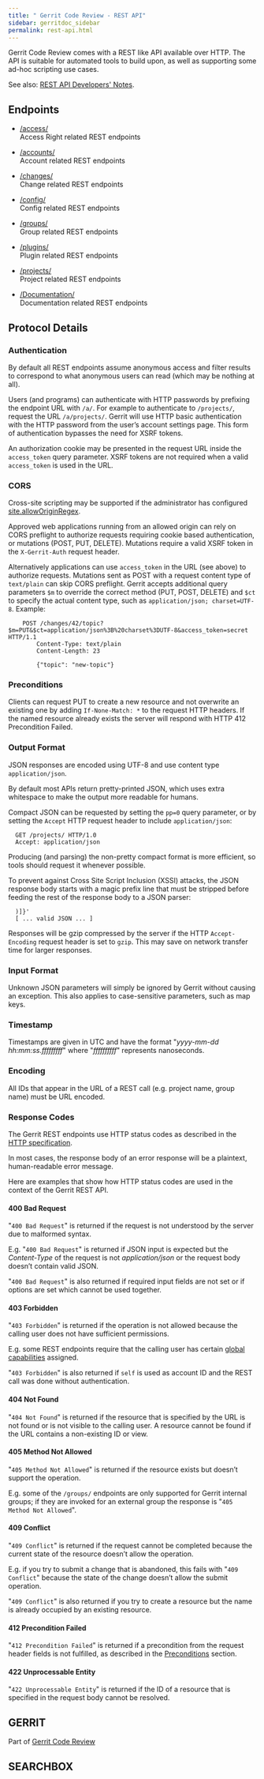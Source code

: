 ```yaml
---
title: " Gerrit Code Review - REST API"
sidebar: gerritdoc_sidebar
permalink: rest-api.html
---
```

Gerrit Code Review comes with a REST like API available over HTTP. The
API is suitable for automated tools to build upon, as well as supporting
some ad-hoc scripting use cases.

See also: [REST API Developers' Notes](dev-rest-api.html).

## Endpoints

  - [/access/](rest-api-access.html)  
    Access Right related REST endpoints

  - [/accounts/](rest-api-accounts.html)  
    Account related REST endpoints

  - [/changes/](rest-api-changes.html)  
    Change related REST endpoints

  - [/config/](rest-api-config.html)  
    Config related REST endpoints

  - [/groups/](rest-api-groups.html)  
    Group related REST endpoints

  - [/plugins/](rest-api-plugins.html)  
    Plugin related REST endpoints

  - [/projects/](rest-api-projects.html)  
    Project related REST endpoints

  - [/Documentation/](rest-api-documentation.html)  
    Documentation related REST endpoints

## Protocol Details

### Authentication

By default all REST endpoints assume anonymous access and filter results
to correspond to what anonymous users can read (which may be nothing at
all).

Users (and programs) can authenticate with HTTP passwords by prefixing
the endpoint URL with `/a/`. For example to authenticate to
`/projects/`, request the URL `/a/projects/`. Gerrit will use HTTP basic
authentication with the HTTP password from the user’s account settings
page. This form of authentication bypasses the need for XSRF tokens.

An authorization cookie may be presented in the request URL inside the
`access_token` query parameter. XSRF tokens are not required when a
valid `access_token` is used in the URL.

### CORS

Cross-site scripting may be supported if the administrator has
configured
[site.allowOriginRegex](config-gerrit.html#site.allowOriginRegex).

Approved web applications running from an allowed origin can rely on
CORS preflight to authorize requests requiring cookie based
authentication, or mutations (POST, PUT, DELETE). Mutations require a
valid XSRF token in the `X-Gerrit-Auth` request header.

Alternatively applications can use `access_token` in the URL (see above)
to authorize requests. Mutations sent as POST with a request content
type of `text/plain` can skip CORS preflight. Gerrit accepts additional
query parameters `$m` to override the correct method (PUT, POST, DELETE)
and `$ct` to specify the actual content type, such as `application/json;
charset=UTF-8`.
Example:

``` 
    POST /changes/42/topic?$m=PUT&$ct=application/json%3B%20charset%3DUTF-8&access_token=secret HTTP/1.1
        Content-Type: text/plain
        Content-Length: 23

        {"topic": "new-topic"}
```

### Preconditions

Clients can request PUT to create a new resource and not overwrite an
existing one by adding `If-None-Match: *` to the request HTTP headers.
If the named resource already exists the server will respond with HTTP
412 Precondition Failed.

### Output Format

JSON responses are encoded using UTF-8 and use content type
`application/json`.

By default most APIs return pretty-printed JSON, which uses extra
whitespace to make the output more readable for humans.

Compact JSON can be requested by setting the `pp=0` query parameter, or
by setting the `Accept` HTTP request header to include
`application/json`:

``` 
  GET /projects/ HTTP/1.0
  Accept: application/json
```

Producing (and parsing) the non-pretty compact format is more efficient,
so tools should request it whenever possible.

To prevent against Cross Site Script Inclusion (XSSI) attacks, the JSON
response body starts with a magic prefix line that must be stripped
before feeding the rest of the response body to a JSON parser:

``` 
  )]}'
  [ ... valid JSON ... ]
```

Responses will be gzip compressed by the server if the HTTP
`Accept-Encoding` request header is set to `gzip`. This may save on
network transfer time for larger responses.

### Input Format

Unknown JSON parameters will simply be ignored by Gerrit without causing
an exception. This also applies to case-sensitive parameters, such as
map keys.

### Timestamp

Timestamps are given in UTC and have the format "*yyyy-mm-dd
hh:mm:ss.fffffffff*" where "*ffffffffff*" represents nanoseconds.

### Encoding

All IDs that appear in the URL of a REST call (e.g. project name, group
name) must be URL encoded.

### Response Codes

The Gerrit REST endpoints use HTTP status codes as described in the
[HTTP
specification](http://www.w3.org/Protocols/rfc2616/rfc2616-sec10.html).

In most cases, the response body of an error response will be a
plaintext, human-readable error message.

Here are examples that show how HTTP status codes are used in the
context of the Gerrit REST API.

#### 400 Bad Request

"`400 Bad Request`" is returned if the request is not understood by the
server due to malformed syntax.

E.g. "`400 Bad Request`" is returned if JSON input is expected but the
*Content-Type* of the request is not *application/json* or the request
body doesn’t contain valid JSON.

"`400 Bad Request`" is also returned if required input fields are not
set or if options are set which cannot be used together.

#### 403 Forbidden

"`403 Forbidden`" is returned if the operation is not allowed because
the calling user does not have sufficient permissions.

E.g. some REST endpoints require that the calling user has certain
[global capabilities](access-control.html#global_capabilities) assigned.

"`403 Forbidden`" is also returned if `self` is used as account ID and
the REST call was done without authentication.

#### 404 Not Found

"`404 Not Found`" is returned if the resource that is specified by the
URL is not found or is not visible to the calling user. A resource
cannot be found if the URL contains a non-existing ID or view.

#### 405 Method Not Allowed

"`405 Method Not Allowed`" is returned if the resource exists but
doesn’t support the operation.

E.g. some of the `/groups/` endpoints are only supported for Gerrit
internal groups; if they are invoked for an external group the response
is "`405 Method Not Allowed`".

#### 409 Conflict

"`409 Conflict`" is returned if the request cannot be completed because
the current state of the resource doesn’t allow the operation.

E.g. if you try to submit a change that is abandoned, this fails with
"`409 Conflict`" because the state of the change doesn’t allow the
submit operation.

"`409 Conflict`" is also returned if you try to create a resource but
the name is already occupied by an existing resource.

#### 412 Precondition Failed

"`412 Precondition Failed`" is returned if a precondition from the
request header fields is not fulfilled, as described in the
[Preconditions](#preconditions) section.

#### 422 Unprocessable Entity

"`422 Unprocessable Entity`" is returned if the ID of a resource that is
specified in the request body cannot be resolved.

## GERRIT

Part of [Gerrit Code Review](index.html)

## SEARCHBOX

